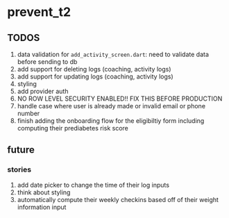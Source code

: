 # prevent_t2

## TODOS
1. data validation for `add_activity_screen.dart`: need to validate data before sending to db
2. add support for deleting logs (coaching, activity logs)
3. add support for updating logs (coaching, activity logs)
4. styling
5. add provider auth
6. NO ROW LEVEL SECURITY ENABLED!! FIX THIS BEFORE PRODUCTION
7. handle case where user is already made or invalid email or phone number
8. finish adding the onboarding flow for the eligibiltiy form including computing their prediabetes risk score

## future
### stories
1. add date picker to change the time of their log inputs
2. think about styling
3. automatically compute their weekly checkins based off of their weight information input

